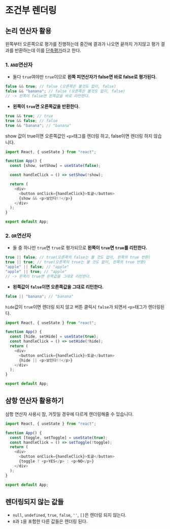 # 조건부 렌더링

## 논리 연산자 활용

왼쪽부터 오른쪽으로 평가를 진행하는데 중간에 결과가 나오면 끝까지 가지않고 평가 결과를 반환하는데 이를 <u>단축평가</u>라고 한다.

### 1. `AND`연산자

- 둘다 `true`여야만 `true`이므로 <b>왼쪽 피연산자가 false면 바로 false로 평가된다.</b>

```javascript
false && true; // false (오른쪽은 볼것도 없이, false)
false && "banana"; // false (오른쪽은 볼것도 없이, false)
// -> 왼쪽이 false면 왼쪽값을 바로 리턴한다.
```

- <b>왼쪽이 `true`면 오른쪽값을 반환한다.</b>

```javascript
true && true; // true
true && false; // false
true && "banana"; // "banana"
```

show 값이 true이면 오른쪽값인 `<p>`태그를 렌더링 하고, false이면 렌더링 하지 않습니다.

```javascript
import React, { useState } from "react";

function App() {
  const [show, setShow] = useState(false);

  const handleClick = () => setShow(!show);

  return (
    <div>
      <button onClick={handleClick}>토글</button>
      {show && <p>보인다!!</p>}
    </div>
  );
}

export default App;
```

### 2. `OR`연산자

- 둘 중 하나만 `true`면 `true`로 평가되므로 <b>왼쪽이 `true`면 `true`를 리턴한다.</b>

```javascript
true || false; // true(오른쪽의 false는 볼 것도 없이, 왼쪽의 true 반환)
true || true; // true(오른쪽의 true는 볼 것도 없이, 왼쪽의 true 반환)
"apple" || false; // "apple"
"apple" || true; // "apple"
// -> 왼쪽이 true면 왼쪽값을 그대로 리턴한다.
```

- <b>왼쪽값이 `false`이면 오른쪽값을 그대로 리턴한다.</b>

```javascript
false || "banana"; // "banana"
```

`hide`값이 `true`이면 렌더링 되지 않고 버튼 클릭시 `false`가 되면서 `<p>`태그가 렌더링된다.

```javascript
import React, { useState } from "react";

function App() {
  const [hide, setHide] = useState(true);
  const handleClick = () => setHide(!hide);
  return (
    <div>
      <button onClick={handleClick}>토글</button>
      {hide || <p>보인다!!</p>}
    </div>
  );
}

export default App;
```

## 삼항 연산자 활용하기

삼항 연산자 사용시 참, 거짓일 경우에 다르게 렌더링해줄 수 있습니다.

```javascript
import React, { useState } from "react";

function App() {
  const [toggle, setToggle] = useState(true);
  const handleClick = () => setToggle(!toggle);
  return (
    <div>
      <button onClick={handleClick}>토글</button>
      {toggle ? <p>YES</p> : <p>NO</p>}
    </div>
  );
}

export default App;
```

## 렌더링되지 않는 값들

- `null`, `undefined`, `true`, `false`, `''`, `[]`은 렌더링 되지 않는다.
- `0`과 `1`을 포함한 다른 값들은 렌더링 된다.
